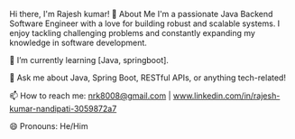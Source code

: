 Hi there, I'm Rajesh kumar! 👋
About Me
I'm a passionate Java Backend Software Engineer with a love for building robust and scalable systems. I enjoy tackling challenging problems and constantly expanding my knowledge in software development.

🌱 I’m currently learning [Java, springboot].

💬 Ask me about Java, Spring Boot, RESTful APIs, or anything tech-related!

📫 How to reach me: nrk8008@gmail.com | www.linkedin.com/in/rajesh-kumar-nandipati-3059872a7

😄 Pronouns: He/Him
